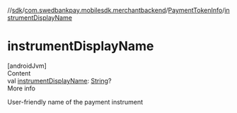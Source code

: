 //[sdk](../../../index.md)/[com.swedbankpay.mobilesdk.merchantbackend](../index.md)/[PaymentTokenInfo](index.md)/[instrumentDisplayName](instrument-display-name.md)



# instrumentDisplayName  
[androidJvm]  
Content  
val [instrumentDisplayName](instrument-display-name.md): [String](https://kotlinlang.org/api/latest/jvm/stdlib/kotlin/-string/index.html)?  
More info  


User-friendly name of the payment instrument

  



